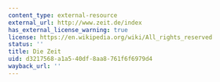 ```yaml
---
content_type: external-resource
external_url: http://www.zeit.de/index
has_external_license_warning: true
license: https://en.wikipedia.org/wiki/All_rights_reserved
status: ''
title: Die Zeit
uid: d3217568-a1a5-40df-8aa8-761f6f6979d4
wayback_url: ''
---
```

